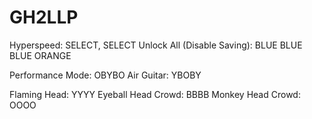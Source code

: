 # GH2LLP
 
Hyperspeed: SELECT, SELECT
Unlock All (Disable Saving): BLUE BLUE BLUE ORANGE

Performance Mode: OBYBO
Air Guitar: YBOBY

Flaming Head: YYYY
Eyeball Head Crowd: BBBB
Monkey Head Crowd: OOOO

